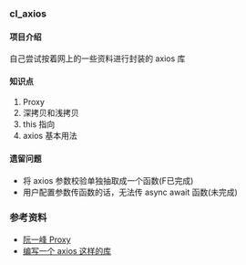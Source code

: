 ### cl_axios

#### 项目介绍

自己尝试按着网上的一些资料进行封装的 axios 库

#### 知识点

1. Proxy
2. 深拷贝和浅拷贝
3. this 指向
4. axios 基本用法

#### 遗留问题

- 将 axios 参数校验单独抽取成一个函数(F已完成)
- 用户配置参数传函数的话，无法传 async await 函数(未完成)

### 参考资料

- [阮一峰 Proxy](https://github.com/ruanyf/es6tutorial/blob/21e3cfba2f3524960ab492bba53f13e50cc3d9aa/docs/proxy.md)
- [编写一个 axios 这样的库](https://juejin.im/post/5e16e5d76fb9a02fd742a92b#heading-6)
